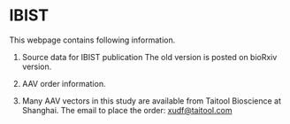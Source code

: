 # IBIST
This webpage contains following information.
1) Source data for IBIST publication
The old version is posted on bioRxiv version. 

2) AAV order information.
3) Many AAV vectors in this study are available from Taitool Bioscience at Shanghai.
The email to place the order: xudf@taitool.com
